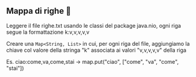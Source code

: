 ## Mappa di righe 🛴

Leggere il file righe.txt usando le classi del package java.nio, ogni riga segue la formattazione k:v,v,v,v,v

Creare una `Map<String, List>` in cui, per ogni riga del file, aggiungiamo la chiave col valore della stringa "k" associata ai valori "v,v,v,v,v" della riga

Es. ciao:come,va,come,stai -> map.put("ciao", ["come", "va", "come", "stai"])
